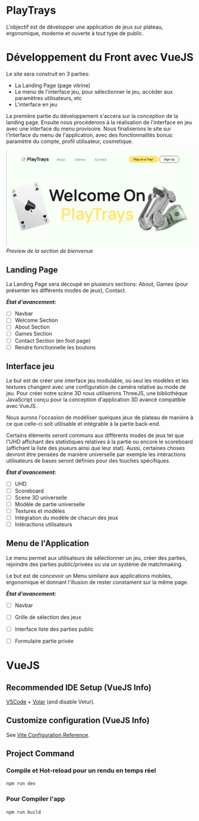 # PlayTrays

L'objectif est de développer une application de jeux sur plateau, ergonomique, moderne et ouverte à tout type de public.


# Développement du Front avec VueJS

Le site sera construit en 3 parties:
- La Landing Page (page vitrine)
- Le menu de l'interface jeu, pour sélectionner le jeu, accèder aux paramètres utilisateurs, etc
- L'interface en jeu

La première partie du développement s'accera sur la conception de la landing page. Ensuite nous
procéderons à la réalisation de l'interface en jeu avec une interface du menu provisoire. Nous finaliserons
le site sur l'interface du menu de l'application, avec des fonctionnalités bonus: paramètre du compte, 
profil utilisateur, cosmetique.


![img.png](readmeimg/img.png)
*Preview de la section de bienvenue*


## Landing Page

La Landing Page sera découpé en plusieurs sections: About, Games (pour présenter les différents modes de
jeux), Contact.

**_État d'avancement:_**
- [ ] Navbar
- [ ] Welcome Section
- [ ] About Section
- [ ] Games Section
- [ ] Contact Section (en foot page)
- [ ] Rendre fonctionnelle les boutons

## Interface jeu

Le but est de créer une interface jeu modulable, où seul les modèles et les textures changent avec une 
configuration de caméra relative au mode de jeu. Pour créer notre scène 3D nous utiliserons ThreeJS, une
bibliothèque JavaScript conçu pour la conception d'application 3D avancé compatible avec VueJS.

Nous aurons l'occasion de modéliser quelques jeux de plateau de manière à ce que celle-ci soit utilisable
et intégrable à la partie back-end.

Certains élèments seront communs aux différents modes de jeux tel que l'UHD affichant des statistiques
relatives à la partie ou encore le scoreboard (affichant la liste des joueurs ainsi que leur stat). Aussi,
certaines choses devront être pensées de manière universelle par exemple les intéractions utilisateurs de bases
seront définies pour des touches spécifiques.

**_État d'avancement:_**
- [ ] UHD
- [ ] Scoreboard
- [ ] Scene 3D universelle
- [ ] Modèle de partie universelle
- [ ] Textures et modèles
- [ ] Intégration du modèle de chacun des jeux
- [ ] Intéractions utilisateurs

## Menu de l'Application

Le menu permet aux utilisateurs de sélectionner un jeu, créer des parties, rejoindre des parties public/privées ou via
un système de matchmaking.

Le but est de concevoir un Menu similaire aux applications mobiles, ergonomique et donnant l'illusion de rester constament
sur la même page.

**_État d'avancement:_**
- [ ] Navbar
- [ ] Grille de sélection des jeux
- [ ] Interface liste des parties public
- [ ] Formulaire partie privée


# VueJS

## Recommended IDE Setup (VueJS Info)

[VSCode](https://code.visualstudio.com/) + [Volar](https://marketplace.visualstudio.com/items?itemName=Vue.volar) (and disable Vetur).

## Customize configuration (VueJS Info)

See [Vite Configuration Reference](https://vitejs.dev/config/).

## Project Command

### Compile et Hot-reload pour un rendu en temps réel

```sh
npm run dev
```

### Pour Compiler l'app

```sh
npm run build
```
